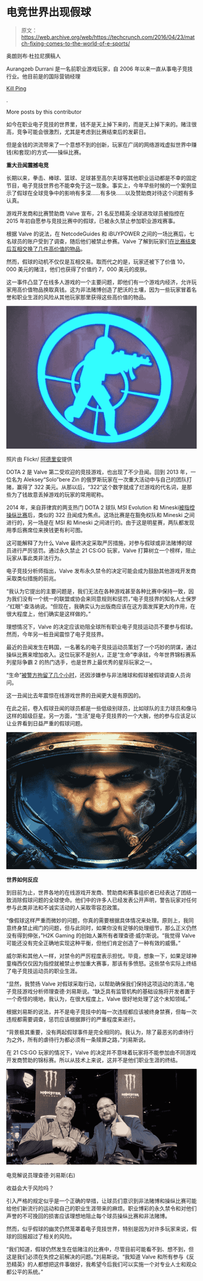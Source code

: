 # 电竞世界出现假球 

> 原文：<https://web.archive.org/web/https://techcrunch.com/2016/04/23/match-fixing-comes-to-the-world-of-e-sports/>

奥朗则布·杜拉尼撰稿人

Aurangzeb Durrani 是一名前职业游戏玩家，自 2006 年以来一直从事电子竞技行业。他目前是的国际营销经理

[Kill Ping](https://web.archive.org/web/20221004081157/http://www.killping.com/)

.

More posts by this contributor

如今在职业电子竞技的世界里，钱不是天上掉下来的，而是天上掉下来的。赌注很高，竞争可能会很激烈，尤其是考虑到比赛结束后的发薪日。

但是金钱的洪流带来了一个意想不到的创新，玩家在广阔的网络游戏虚拟世界中赚钱(和套现)的方式——操纵比赛。

**重大丑闻震撼电竞**

长期以来，拳击、棒球、篮球、足球甚至高尔夫球等其他职业运动都是不幸的固定节目，电子竞技世界也不能幸免于这一现象。事实上，今年早些时候的一个案例显示了假球在全球竞争中的影响有多深……有多快……以及赞助商对待这个问题有多认真。

游戏开发商和比赛赞助商 Valve 宣布，21 名反恐精英:全球进攻球员被指控在 2015 年初自愿参与竞技比赛中的假球，已被永久禁止参加职业游戏赛事。

根据 Valve 的说法，在 NetcodeGuides 和 iBUYPOWER 之间的一场比赛后，七名球员的账户受到了调查，随后他们被禁止参赛。Valve 了解到玩家们[在比赛结束后互相交换了几件高价值的物品](https://web.archive.org/web/20221004081157/http://www.ibtimes.co.uk/pro-counter-strike-players-banned-by-valve-following-10000-match-fixing-investigation-1485323)。

然而，假球的动机不仅仅是互相交易。取而代之的是，玩家还被下了价值 10，000 美元的赌注，他们也获得了价值约 7，000 美元的皮肤。

这一事件凸显了在线多人游戏的一个主要问题，即他们有一个游戏内经济，允许玩家用高价值物品换取真钱。这为非法赌博创造了肥沃的土壤，因为一些玩家冒着名誉和职业生涯的风险从其他玩家那里获得这些高价值的物品。

![Photo courtesy of Flickr/Adrian.](img/283d498513e9173798eb5846806234a5.png)

照片由 Flickr/ [阿德里安](https://web.archive.org/web/20221004081157/https://www.flickr.com/photos/aditza121/)提供

DOTA 2 是 Valve 第二受欢迎的竞技游戏，也出现了不少丑闻。回到 2013 年，一位名为 Aleksey“Solo”bere Zin 的俄罗斯玩家在一次重大活动中与自己的团队打赌，赢得了 322 美元。从那以后，“322”这个数字就成了烂游戏的代名词，是那些为了钱故意丢掉游戏的玩家的常用昵称。

2014 年，来自菲律宾的两支热门 DOTA 2 球队 MSI Evolution 和 Mineski[被指控操纵比赛](https://web.archive.org/web/20221004081157/http://www.gosugamers.net/dota2/news/28802-msi-and-mineski-accused-in-matchfixing-scandal)后，类似的 322 丑闻成为焦点。这场比赛是在豁免权队和 Mineski 之间进行的，另一场是在 MSI 和 Mineski 之间进行的。由于这是明星赛，两队都发现用季后赛席位来换钱更有利可图。

这可能解释了为什么 Valve 最终决定采取严厉措施，对参与假球或非法赌博的球员进行严厉惩罚。通过永久禁止 21 CS:GO 玩家，Valve 打算树立一个榜样，阻止玩家从事此类非法行为。

电子竞技分析师指出，Valve 发布永久禁令的决定可能会成为鼓励其他游戏开发商采取类似措施的前兆。

“我认为它提出的主要问题是，我们无法在各种游戏甚至各种比赛中保持一致，因为我们没有一个统一的联盟或协会来同意规则和惩罚，”电子竞技界的知名人士保罗·“红眼”·查洛纳说。“但现在，我确实认为出版商应该在这方面发挥更大的作用，在很大程度上，他们确实是这样做的。”

理想情况下，Valve 的决定应该劝阻全球所有职业电子竞技运动员不要参与假球。然而，今年另一桩丑闻震惊了电子竞技界。

最近的丑闻发生在韩国，一名著名的电子竞技运动员策划了一个巧妙的阴谋，通过操纵比赛来增加收入。这位玩家不是别人，正是“生命”李承铉，今年世界锦标赛系列星际争霸 2 的热门选手，也是世界上最优秀的星际玩家之一。

“生命”[被警方拘留了几个小时](https://web.archive.org/web/20221004081157/http://www.dailydot.com/esports/StarCraft-life-arrested-match-fixing/)，还因涉嫌参与非法赌球和假球被假球调查人员询问。

这一丑闻比去年震惊在线游戏世界的丑闻更大是有原因的。

在此之前，卷入假球丑闻的球员都是一些低级别球员，比如球队的主力球员和像马这样的超级巨星。另一方面，“生活”是电子竞技界的一个大腕，他的参与应该足以让业界看到日益严重的假球问题。

![4833860651_6b2808204d_b](img/2aabc2728162b14f15c82e5a871f3be0.png)

**世界如何反应**

到目前为止，世界各地的在线游戏开发商、赞助商和赛事组织者已经表达了团结一致消除假球问题的全球使命。他们中的许多人已经发表公开声明，警告玩家对任何参与此类非法和不诚实活动的人采取零容忍政策。

“像假球这样严重而微妙的问题，你真的需要根据具体情况来处理。原则上，我同意终身禁止阀门的问题，但与此同时，如果你没有足够的处理细节，那么正义仍然没有得到伸张，”H2K Gaming 的创始人兼所有者理查德·威尔斯说。“我觉得 Valve 可能还没有完全正确地实现这种平衡，但他们肯定创造了一种有效的威慑。”

威尔斯和其他人一样，对禁令的严厉程度表示担忧。毕竟，想象一下，如果足球神童梅西仅仅因为指控就被禁止参加重大赛事，那该有多愤怒。这些禁令实际上终结了电子竞技运动员的职业生涯。

“显然，我赞扬 Valve 对假球采取行动，以帮助确保我们保持这项运动的清洁，”电子竞技游戏分析师理查德·刘易斯说。“缺乏具有监管机构的基础设施将开发者置于一个奇怪的境地，我认为，在很大程度上，Valve 很好地处理了这个未知领域。”

根据刘易斯的说法，并不是电子竞技中的每一次违规都应该被终身禁赛，但每一次违规都需要调查，惩罚应该根据罪行的严重程度来进行。

“背景极其重要，没有两起假球事件是完全相同的。我认为，除了最恶劣的虐待行为之外，所有的虐待行为都必须有一条赎罪之路，”刘易斯说。

在 21 CS:GO 玩家的情况下，Valve 的决定并不意味着玩家将不能参加由不同游戏开发商赞助的锦标赛。所以从技术上来说，这并不是他们职业生涯的终结。

![Screen Shot 2016-04-22 at 5.40.39 PM](img/0bf8ea1de27a12846c05db6a3b76dc12.png)

电竞解说员理查德·刘易斯(右)

收益会大于风险吗？

引入严格的规定似乎是一个正确的举措，让球员们意识到非法赌博和操纵比赛可能给他们新流行的运动和自己的职业生涯带来的麻烦。职业博彩的永久禁令和对他们声誉的不可挽回的损害应该理想地阻止每个球员操纵比赛和非法赌博。

然而，似乎假球的幽灵仍然笼罩着电子竞技世界，特别是因为对许多玩家来说，假球的回报超过了相关的风险。

“我们知道，假球仍然发生在低赌注的比赛中，尽管目前可能看不到、想不到，但这是我们必须在失控之前解决的问题。”刘易斯说。“我知道 Valve 和所有参与《反恐精英》的人都想把这件事做好，我希望今后我们可以实施一个对专业人士和观众都公平的系统。”